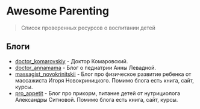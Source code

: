 # Awesome Parenting
> Список проверенных ресурсов о воспитании детей 

## Блоги

- [doctor_komarovskiy](https://www.instagram.com/doctor_komarovskiy/) - Доктор Комаровский.
- [doctor_annamama](https://www.instagram.com/doctor_annamama/) - Блог о педиатрии Анны Левадной. 
- [massagist_novokrinitskii](https://www.instagram.com/massagist_novokrinitskii/) - Блог про физическое развитие ребенка от массажиста Игоря Новокриницкого. Помимо блога есть книга, сайт, курсы.
- [pro_appetit](https://www.instagram.com/pro_appetit/) - Блог про прикорм, питание детей от нутрициолога Александры Ситновой. Помимо блога есть книга, сайт, курсы.

